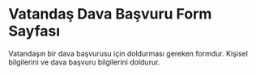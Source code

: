 # Vatandaş Dava Başvuru Form Sayfası

Vatandaşın bir dava başvurusu için doldurması gereken formdur. Kişisel bilgilerini ve dava başvuru bilgilerini doldurur.
